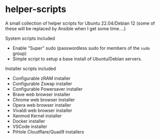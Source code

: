 # helper-scripts

A small collection of helper scripts for Ubuntu 22.04/Debian 12 (some of these will be replaced by Ansible when I get some time....)

System scripts included

- Enable "Super" sudo (passwordless sudo for members of the `sudo` group)
- Simple script to setup a base install of Ubuntu/Debian servers.

Installer scripts included

- Configurable zRAM installer
- Configurable Zswap installer
- Configurable Powersaver installer
- Brave web browser installer
- Chrome web browser installer
- Opera web browser installer
- Vivaldi web browser installer
- Xanmod Kernel installer
- Docker installer
- VSCode installer
- PiHole Cloudflare/Quad9 installers
